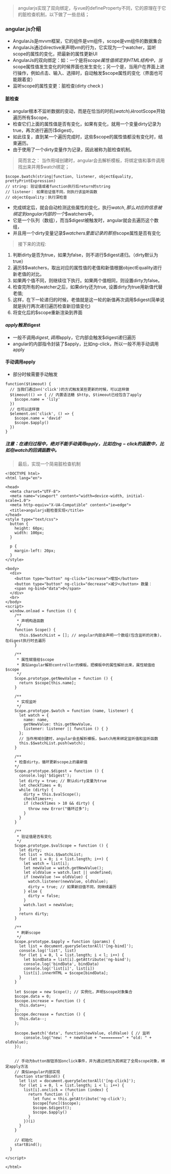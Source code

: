 > angularjs实现了双向绑定，与vue的defineProperty不同，它的原理在于它的脏检查机制，以下做了一些总结；


### angular.js介绍
- AngularJs是mvvm框架，它的组件是vm组件，scope是vm组件的数据集合
- AngularJs通过directive来声明vm的行为，它实现为一个watcher，监听scope的属性的变化，把最新的属性更新UI
- AngularJs的双向绑定：如：一个是将$scope属性值绑定到HTML结构中，当$scope属性值发生变化的时候界面也发生变化；另一个是，当用户在界面上进行操作，例如点击、输入、选择时，自动触发$scope属性的变化（界面也可能跟着变）
- 监听scope的属性变更：脏检查(dirty check )

#### 脏检查
- angular根本不监听数据的变动，而是在恰当的时机($watch)从$rootScope开始遍历所有$scope，
- 检查它们上面的属性值是否有变化，如果有变化，就用一个变量dirty记录为true，再次进行遍历($digest)，
- 如此往复，直到某一个遍历完成时，这些$scope的属性值都没有变化时，结束遍历。
- 由于使用了一个dirty变量作为记录，因此被称为脏检查机制。

> 简而言之： 当作用域创建时，angular会去解析模板，将绑定值和事件调用找出来并用$watch绑定；
```
$scope.$watch(string|function, listener, objectEquality, prettyPrintExpression)
// string: 验证值或者function执行后return的string
// listener： 如果验证值不同，则执行该监听函数
// objectEquality：执行深检查
```
- 完成绑定后，就会自动检测这些属性的变化，执行$watch, 那么对应的信息被绑定到angular内部的一个$$watchers中，
- 它是一个队列（数组），而当$digest被触发时，angular就会去遍历这个数组，
- 并且用一个dirty变量记录$$watchers里面记录的那些$scope属性是否有变化

> 接下来的流程:

1. 判断dirty是否为true，如果为false，则不进行$digest递归。（dirty默认为true）
2. 遍历$$watchers，取出对应的属性值的老值和新值根据objectEquality进行新老值的对比。
3. 如果两个值不同，则继续往下执行。如果两个值相同，则设置dirty为false。
4. 检查完所有的watcher之后，如果dirty还为true, 设置dirty为true用新值代替老值;
5. 这样，在下一轮递归的时候，老值就是这一轮的新值再次调用$digest(简单说就是执行两次递归遍历检查新旧值变化)
6. 将变化后的$scope重新渲染到界面

#### $apply触发$digest

- 一般不调用$digest, 调用$apply，它内部会触发$digest递归遍历
- angular的内部指令封装了$apply，比如ng-click，所以一般不用手动调用apply

#### 手动调用apply

- 部分时候需要手动触发

```
function($timeout) {
  // 当我们通过on('click')的方式触发某些更新的时候，可以这样做
  $timeout(() => { // 内置语法糖 $http, $timeout已经包含了apply
    $scope.name = 'lily'
  })
  // 也可以这样做
  $element.on('click', () => {
    $scope.name = 'david'
    $scope.$apply()
  })
}
```

##### 注意：在递归过程中，绝对不能手动调用$apply，比如在ng-click的函数中，比如在$watch的回调函数中。

> 最后，实现一个简易脏检查机制

```
<!DOCTYPE html>
<html lang="en">

<head>
  <meta charset="UTF-8">
  <meta name="viewport" content="width=device-width, initial-scale=1.0">
  <meta http-equiv="X-UA-Compatible" content="ie=edge">
  <title>angularjs脏检查实现</title>
</head>
<style type="text/css">
  button {
    height: 60px;
    width: 100px;
  }

  p {
    margin-left: 20px;
  }
</style>

<body>
  <div>
    <button type="button" ng-click="increase">增加</button>
    <button type="button" ng-click="decrease">减少</button> 数量：
    <span ng-bind="data">0</span>
  </div>
  <br>
</body>
<script>
  window.onload = function () {
    /**
     * 声明构造函数
     */
    function Scope() {
      this.$$watchList = []; // angular内部会声明一个数组(包含监听的对象)，在digest执行时去遍历
    }

    /**
     * 属性赋值给$scope
     * 类似angular解析controller的模板，把模板中的属性解析出来，属性赋值给$scope
     */
    Scope.prototype.getNewValue = function () {
      return $scope[this.name];
    }

    /**
     * 实现监听
     */
    Scope.prototype.$watch = function (name, listener) {
      let watch = {
        name: name,
        getNewValue: this.getNewValue,
        listener: listener || function () { }
      };
      // 当作用域创建时，angular会去解析模板，$watch用来绑定监听值和监听函数
      this.$$watchList.push(watch);
    }

    /**
    * 检查dirty，循环更新scope上的最新值
    */
    Scope.prototype.$digest = function () {
      console.log('$digest');
      let dirty = true; // 默认dirty变量为true
      let checkTimes = 0;
      while (dirty) {
        dirty = this.$valScope();
        checkTimes++;
        if (checkTimes > 10 && dirty) {
          throw new Error("循环过多");
        }
      }
    }

    /**
     * 验证值是否有变化
     */
    Scope.prototype.$valScope = function () {
      let dirty;
      let list = this.$$watchList;
      for (let i = 0; i < list.length; i++) {
        let watch = list[i];
        let newValue = watch.getNewValue();
        let oldValue = watch.last || undefined;
        if (newValue !== oldValue) {
          watch.listener(newValue, oldValue);
          dirty = true; // 如果新旧值不同，则继续遍历
        } else {
          dirty = false;
        }
        watch.last = newValue;
      }
      return dirty;
    }

    /**
     * 刷新scope
     */
    Scope.prototype.$apply = function (params) {
      let list = document.querySelectorAll('[ng-bind]');
      console.log('list', list)
      for (let i = 0, l = list.length; i < l; i++) {
        let bindData = list[i].getAttribute('ng-bind');
        console.log('bindData', bindData)
        console.log('list[i]', list[i])
        list[i].innerHTML = $scope[bindData];
      }
    }

    let $scope = new Scope(); // 实例化，声明$scope对象集合
    $scope.data = 0;
    $scope.increase = function () {
      this.data++;
    };
    $scope.decrease = function () {
      this.data--;
    };

    $scope.$watch('data', function(newValue, oldValue) { // 监听
        console.log("new: " + newValue + "=========" + "old: " + oldValue);
    });


    // 手动为button按钮添加onclick事件，并为通过闭包为其绑定了全局scope对象，绑定apply方法
    // 类似angular内部实现
    function startBind() {
      let list = document.querySelectorAll('[ng-click]');
      for (let i = 0, l = list.length; i < l; i++) {
        list[i].onclick = (function (index) {
          return function () {
            let func = this.getAttribute('ng-click');
            $scope[func]($scope);
            $scope.$digest();
            $scope.$apply()
          }
        })(i)
      }
    }

    // 初始化
    startBind();
  }

</script>

</html>
```
